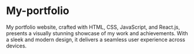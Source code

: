 # My-portfolio
My portfolio website, crafted with HTML, CSS, JavaScript, and React.js, presents a visually stunning showcase of my work and achievements. With a sleek and modern design, it delivers a seamless user experience across devices.

